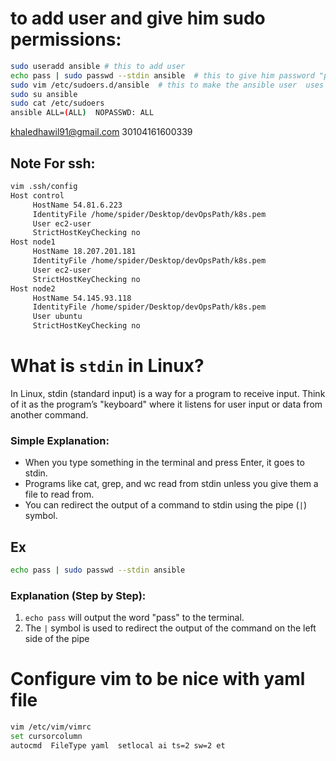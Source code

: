 # to add user and give him sudo permissions:
```bash
sudo useradd ansible # this to add user 
echo pass | sudo passwd --stdin ansible  # this to give him password "pass" 
sudo vim /etc/sudoers.d/ansible  # this to make the ansible user  uses sudo command  --> create file for the ansible user in /etc/sudoers.d 
sudo su ansible
sudo cat /etc/sudoers
ansible ALL=(ALL)  NOPASSWD: ALL

```

khaledhawil91@gmail.com
30104161600339

## Note For ssh:

```bash
vim .ssh/config
Host control
     HostName 54.81.6.223
     IdentityFile /home/spider/Desktop/devOpsPath/k8s.pem
     User ec2-user
     StrictHostKeyChecking no
Host node1
     HostName 18.207.201.181
     IdentityFile /home/spider/Desktop/devOpsPath/k8s.pem
     User ec2-user
     StrictHostKeyChecking no
Host node2
     HostName 54.145.93.118
     IdentityFile /home/spider/Desktop/devOpsPath/k8s.pem
     User ubuntu
     StrictHostKeyChecking no
```


# What is `stdin` in Linux?

In Linux, stdin (standard input) is a way for a program to receive input. Think of it as the program’s "keyboard" where it listens for user input or data from another command.

### Simple Explanation:
- When you type something in the terminal and press Enter, it goes to stdin.
- Programs like cat, grep, and wc read from stdin unless you give them a file to read from.
- You can redirect the output of a command to stdin using the pipe (`|`) symbol.
## Ex
```bash
echo pass | sudo passwd --stdin ansible 
```
### Explanation (Step by Step):
1. `echo pass` will output the word "pass" to the terminal.
2. The `|` symbol is used to redirect the output of the command on the left side of the pipe 

# Configure vim to be nice with yaml file 
```bash
vim /etc/vim/vimrc
set cursorcolumn
autocmd  FileType yaml  setlocal ai ts=2 sw=2 et
```
